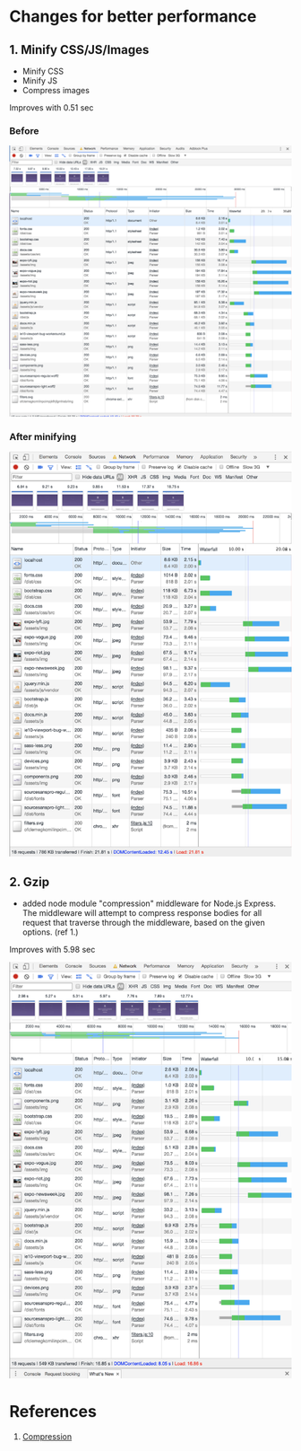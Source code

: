 # Changes for better performance

## 1. Minify CSS/JS/Images
* Minify CSS
* Minify JS
* Compress images

Improves with 0.51 sec

### Before
![Before](https://github.com/fennadew/performance-matters/blob/master/src/assets/img/start.png "Before")

### After minifying
![After minifying](https://github.com/fennadew/performance-matters/blob/master/src/assets/img/minify.png "After minifying")

## 2. Gzip
* added node module "compression" middleware for Node.js Express. The middleware will attempt to compress response bodies for all request that traverse through the middleware, based on the given options. (ref 1.)

Improves with 5.98 sec

![After gzip](https://github.com/fennadew/performance-matters/blob/master/src/assets/img/gzip-low.png "After gzip")

# References
1. [Compression](https://www.npmjs.com/package/compression)
